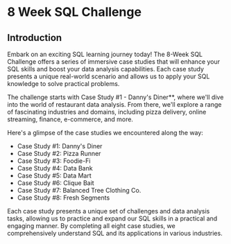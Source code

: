 # 8 Week SQL Challenge 


## Introduction


Embark on an exciting SQL learning journey today! The 8-Week SQL Challenge offers a series of immersive case studies that will enhance your SQL skills and boost your data analysis capabilities. Each case study presents a unique real-world scenario and allows us to apply your SQL knowledge to solve practical problems.

The challenge starts with Case Study #1 - Danny's Diner**, where we'll dive into the world of restaurant data analysis. From there, we'll explore a range of fascinating industries and domains, including pizza delivery, online streaming, finance, e-commerce, and more.

Here's a glimpse of the case studies we encountered along the way:

-   Case Study #1: Danny's Diner 
-   Case Study #2: Pizza Runner 
-   Case Study #3: Foodie-Fi 
-   Case Study #4: Data Bank
-   Case Study #5: Data Mart
-   Case Study #6: Clique Bait
-   Case Study #7: Balanced Tree Clothing Co.
-   Case Study #8: Fresh Segments 

Each case study presents a unique set of challenges and data analysis tasks, allowing us to practice and expand our SQL skills in a practical and engaging manner. By completing all eight case studies, we comprehensively understand SQL and its applications in various industries.
